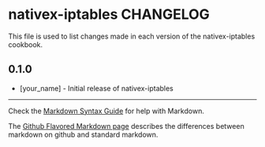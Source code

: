 nativex-iptables CHANGELOG
==========================

This file is used to list changes made in each version of the nativex-iptables cookbook.

0.1.0
-----
- [your_name] - Initial release of nativex-iptables

- - -
Check the [Markdown Syntax Guide](http://daringfireball.net/projects/markdown/syntax) for help with Markdown.

The [Github Flavored Markdown page](http://github.github.com/github-flavored-markdown/) describes the differences between markdown on github and standard markdown.

